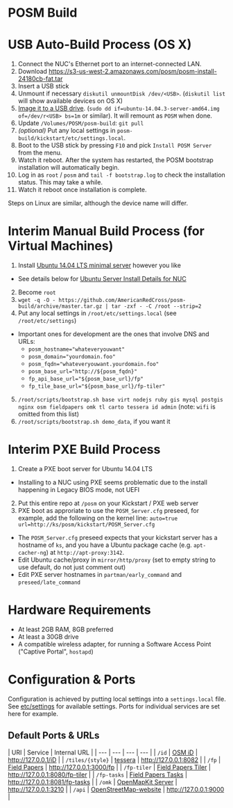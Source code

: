 # POSM Build

USB Auto-Build Process (OS X)
=============================

1. Connect the NUC's Ethernet port to an internet-connected LAN.
2. Download https://s3-us-west-2.amazonaws.com/posm/posm-install-24180cb-fat.tar
3. Insert a USB stick
4. Unmount if necessary `diskutil unmountDisk /dev/<USB>`. (`diskutil list` will show available devices on OS X)
5. [Image it to a USB
  drive](http://www.ubuntu.com/download/desktop/create-a-usb-stick-on-mac-osx).
  (`sudo dd if=ubuntu-14.04.3-server-amd64.img of=/dev/r<USB> bs=1m` or similar). It will remount as `POSM` when done.
6. Update `/Volumes/POSM/posm-build`: `git pull`
7. _(optional)_ Put any local settings in `posm-build/kickstart/etc/settings.local`.
8. Boot to the USB stick by pressing `F10` and pick `Install POSM Server` from the menu.
9. Watch it reboot. After the system has restarted, the POSM bootstrap installation will automatically begin.
10. Log in as `root` / `posm` and `tail -f bootstrap.log` to check the installation status. This may take a while.
11. Watch it reboot once installation is complete.

Steps on Linux are similar, although the device name will differ.

Interim Manual Build Process (for Virtual Machines)
============================

1. Install [Ubuntu 14.04 LTS minimal server](http://www.ubuntu.com/download/server) however you like
  * See details below for [Ubuntu Server Install Details for NUC](#ubuntu-server-install-details-for-nuc)
2. Become `root`
3.  `wget -q -O - https://github.com/AmericanRedCross/posm-build/archive/master.tar.gz | tar -zxf - -C /root --strip=2`
4. Put any local settings in `/root/etc/settings.local` (see `/root/etc/settings`)
  * Important ones for development are the ones that involve DNS and URLs:
    * `posm_hostname="whateveryouwant"`
    * `posm_domain="yourdomain.foo"`
    * `posm_fqdn="whateveryouwant.yourdomain.foo"`
    * `posm_base_url="http://${posm_fqdn}"`
    * `fp_api_base_url="${posm_base_url}/fp"`
    * `fp_tile_base_url="${posm_base_url}/fp-tiler"`
5. `/root/scripts/bootstrap.sh base virt nodejs ruby gis mysql postgis nginx osm fieldpapers omk tl carto tessera id admin` (note: `wifi` is omitted from this list)
6. `/root/scripts/bootstrap.sh demo_data`, if you want it

Interim PXE Build Process
=========================

1. Create a PXE boot server for Ubuntu 14.04 LTS
 * Installing to a NUC using PXE seems problematic due to the install happening in Legacy BIOS mode, not UEFI
2. Put this entire repo at `/posm` on your Kickstart / PXE web server
3. PXE boot as approriate to use the `POSM_Server.cfg` preseed, for example, add the following on the kernel line: `auto=true url=http://ks/posm/kickstart/POSM_Server.cfg`
  * The `POSM_Server.cfg` preseed expects that your kickstart server has a hostname of `ks`, and you have a Ubuntu package cache (e.g. `apt-cacher-ng`) at `http://apt-proxy:3142`.
  * Edit Ubuntu cache/proxy in `mirror/http/proxy` (set to empty string to use default, do not just comment out)
  * Edit PXE server hostnames in `partman/early_command` and `preseed/late_command`

Hardware Requirements
=====================
* At least 2GB RAM, 8GB preferred
* At least a 30GB drive
* A compatible wireless adapter, for running a Software Access Point ("Captive Portal", `hostapd`)

Configuration & Ports
=====================

Configuration is achieved by putting local settings into a `settings.local` file. See [etc/settings](kickstart/etc/settings) for available settings.  Ports for individual services are set here for example.

Default Ports & URLs
--------------------

| URI | Service | Internal URL |
| --- | --- | --- | --- |
| `/id` | [OSM iD](https://github.com/AmericanRedCross/iD) | http://127.0.0.1/iD |
| `/tiles/{style}` | [tessera](https://github.com/mojodna/tessera) | http://127.0.0.1:8082 |
| `/fp` | [Field Papers](https://github.com/fieldpapers/fp-web) | http://127.0.0.1:3000/fp |
| `/fp-tiler` | [Field Papers Tiler](https://github.com/fieldpapers/fp-tiler) | http://127.0.0.1:8080/fp-tiler |
| `/fp-tasks` | [Field Papers Tasks](https://github.com/fieldpapers/fp-tasks) | http://127.0.0.1:8081/fp-tasks |
| `/omk` | [OpenMapKit Server](https://github.com/AmericanRedCross/OpenMapKitServer) | http://127.0.0.1:3210 |
| `/api` | [OpenStreetMap-website](https://github.com/AmericanRedCross/openstreetmap-website) | http://127.0.0.1:9000 |
